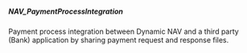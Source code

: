 ##### NAV_PaymentProcessIntegration
Payment process integration between Dynamic NAV and a third party (Bank) application by sharing payment request and response files.